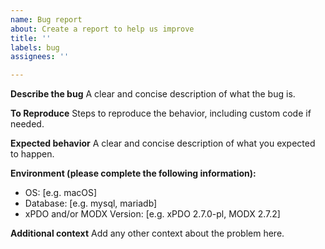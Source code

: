```yaml
---
name: Bug report
about: Create a report to help us improve
title: ''
labels: bug
assignees: ''

---
```


**Describe the bug**
A clear and concise description of what the bug is.

**To Reproduce**
Steps to reproduce the behavior, including custom code if needed.

**Expected behavior**
A clear and concise description of what you expected to happen.

**Environment (please complete the following information):**
 - OS: [e.g. macOS]
 - Database: [e.g. mysql, mariadb]
 - xPDO and/or MODX Version: [e.g. xPDO 2.7.0-pl, MODX 2.7.2]

**Additional context**
Add any other context about the problem here.
